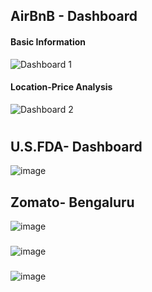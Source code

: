 ## AirBnB - Dashboard
#### Basic Information

![Dashboard 1](https://github.com/pallavi1230/PowerBI-projects/assets/155734492/8dbf7a1e-b3b2-475a-b6ad-24f0f10d0160)

#### Location-Price Analysis

![Dashboard 2](https://github.com/pallavi1230/PowerBI-projects/assets/155734492/d5bf1880-6774-41d8-853e-f2185e191e03)
#

## U.S.FDA- Dashboard
![image](https://github.com/pallavi1230/PowerBI-projects/assets/155734492/f601d63e-334f-4a29-aae2-c6299764d0d7)

##
## Zomato- Bengaluru

![image](https://github.com/pallavi1230/PowerBI-projects/assets/155734492/f9c2c849-8a93-4893-b790-734b9262b89a)

###

![image](https://github.com/pallavi1230/PowerBI-projects/assets/155734492/7e017910-93d1-4392-8ca8-aac84d307f87)


###

![image](https://github.com/pallavi1230/PowerBI-projects/assets/155734492/b6dd0f6c-b5ad-40dd-8438-34eaddff5044)
